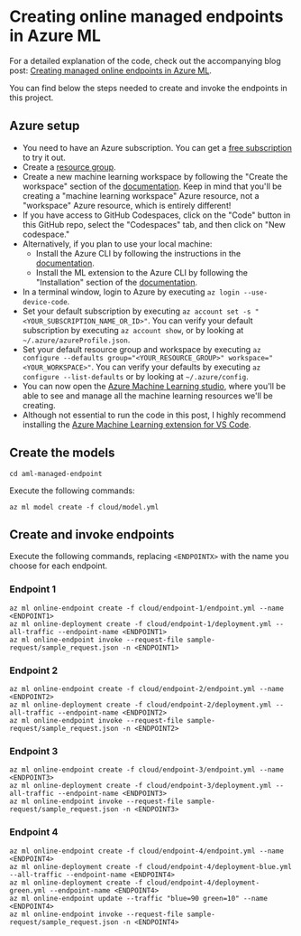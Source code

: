 # Creating online managed endpoints in Azure ML

For a detailed explanation of the code, check out the accompanying blog post: [Creating managed online endpoints in Azure ML](https://bea.stollnitz.com/blog/managed-endpoint/).

You can find below the steps needed to create and invoke the endpoints in this project.


## Azure setup

* You need to have an Azure subscription. You can get a [free subscription](https://azure.microsoft.com/en-us/free?WT.mc_id=aiml-31508-bstollnitz) to try it out.
* Create a [resource group](https://docs.microsoft.com/en-us/azure/azure-resource-manager/management/manage-resource-groups-portal?WT.mc_id=aiml-31508-bstollnitz).
* Create a new machine learning workspace by following the "Create the workspace" section of the [documentation](https://docs.microsoft.com/en-us/azure/machine-learning/quickstart-create-resources?WT.mc_id=aiml-31508-bstollnitz). Keep in mind that you'll be creating a "machine learning workspace" Azure resource, not a "workspace" Azure resource, which is entirely different!
* If you have access to GitHub Codespaces, click on the "Code" button in this GitHub repo, select the "Codespaces" tab, and then click on "New codespace."
* Alternatively, if you plan to use your local machine:
  * Install the Azure CLI by following the instructions in the [documentation](https://docs.microsoft.com/en-us/cli/azure/install-azure-cli?WT.mc_id=aiml-31508-bstollnitz).
  * Install the ML extension to the Azure CLI by following the "Installation" section of the [documentation](https://docs.microsoft.com/en-us/azure/machine-learning/how-to-configure-cli?WT.mc_id=aiml-31508-bstollnitz).
* In a terminal window, login to Azure by executing `az login --use-device-code`. 
* Set your default subscription by executing `az account set -s "<YOUR_SUBSCRIPTION_NAME_OR_ID>"`. You can verify your default subscription by executing `az account show`, or by looking at `~/.azure/azureProfile.json`.
* Set your default resource group and workspace by executing `az configure --defaults group="<YOUR_RESOURCE_GROUP>" workspace="<YOUR_WORKSPACE>"`. You can verify your defaults by executing `az configure --list-defaults` or by looking at `~/.azure/config`.
* You can now open the [Azure Machine Learning studio](https://ml.azure.com/?WT.mc_id=aiml-31508-bstollnitz), where you'll be able to see and manage all the machine learning resources we'll be creating.
* Although not essential to run the code in this post, I highly recommend installing the [Azure Machine Learning extension for VS Code](https://marketplace.visualstudio.com/items?itemName=ms-toolsai.vscode-ai).


## Create the models

```
cd aml-managed-endpoint
```

Execute the following commands:

```
az ml model create -f cloud/model.yml
```


## Create and invoke endpoints

Execute the following commands, replacing `<ENDPOINTX>` with the name you choose for each endpoint.


### Endpoint 1

```
az ml online-endpoint create -f cloud/endpoint-1/endpoint.yml --name <ENDPOINT1>
az ml online-deployment create -f cloud/endpoint-1/deployment.yml --all-traffic --endpoint-name <ENDPOINT1>
az ml online-endpoint invoke --request-file sample-request/sample_request.json -n <ENDPOINT1>
```

### Endpoint 2

```
az ml online-endpoint create -f cloud/endpoint-2/endpoint.yml --name <ENDPOINT2>
az ml online-deployment create -f cloud/endpoint-2/deployment.yml --all-traffic --endpoint-name <ENDPOINT2>
az ml online-endpoint invoke --request-file sample-request/sample_request.json -n <ENDPOINT2>
```

### Endpoint 3

```
az ml online-endpoint create -f cloud/endpoint-3/endpoint.yml --name <ENDPOINT3>
az ml online-deployment create -f cloud/endpoint-3/deployment.yml --all-traffic --endpoint-name <ENDPOINT3>
az ml online-endpoint invoke --request-file sample-request/sample_request.json -n <ENDPOINT3>
```

### Endpoint 4

```
az ml online-endpoint create -f cloud/endpoint-4/endpoint.yml --name <ENDPOINT4>
az ml online-deployment create -f cloud/endpoint-4/deployment-blue.yml --all-traffic --endpoint-name <ENDPOINT4>
az ml online-deployment create -f cloud/endpoint-4/deployment-green.yml --endpoint-name <ENDPOINT4>
az ml online-endpoint update --traffic "blue=90 green=10" --name <ENDPOINT4> 
az ml online-endpoint invoke --request-file sample-request/sample_request.json -n <ENDPOINT4>
```